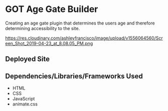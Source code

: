 # GOT Age Gate Builder
Creating an age gate plugin that determines the users age and therefore determining accessibility to the site.

https://res.cloudinary.com/ashleyfrancisco/image/upload/v1556064560/Screen_Shot_2019-04-23_at_8.08.05_PM.png

## Deployed Site

## Dependencies/Libraries/Frameworks Used

 - HTML
 - CSS
 - JavaScript
 - animate.css






